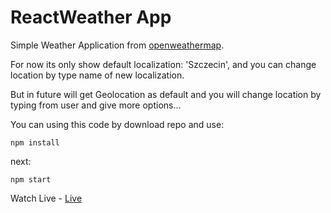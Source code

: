 # ReactWeather App

Simple Weather Application from [openweathermap](https://openweathermap.org/api).

For now its only show default localization: 'Szczecin', and you can change location by type name of new localization.

But in future will get Geolocation as default and you will change location by typing from user and give more options...


You can using this code by download repo and use:
```
npm install
```

next: 

```
npm start
```

Watch Live - [Live](https://resplendent-gecko-22472c.netlify.app)